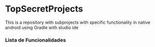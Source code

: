 TopSecretProjects
=================

This is a repository with subprojects with specific functionality in native android using Gradle with studio ide

<h3>Lista de Funcionalidades</h3>
